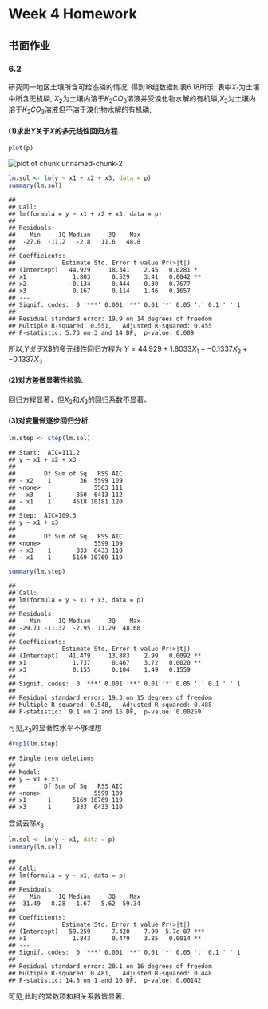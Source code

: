 Week 4 Homework
==============
## 书面作业
### 6.2
研究同一地区土壤所含可给态磷的情况, 得到18组数据如表6.18所示. 表中$X_1$为土壤中所含无机磷, $X_2$为土壤内溶于$K_2CO_3$溶液并受溴化物水解的有机磷,$X_3$为土壤内溶于$K_2CO_3$溶液但不溶于溴化物水解的有机磷,



#### (1)求出$Y$关于$X$的多元线性回归方程.

```r
plot(p)
```

![plot of chunk unnamed-chunk-2](figure/unnamed-chunk-2.png) 

```r
lm.sol <- lm(y ~ x1 + x2 + x3, data = p)
summary(lm.sol)
```

```
## 
## Call:
## lm(formula = y ~ x1 + x2 + x3, data = p)
## 
## Residuals:
##    Min     1Q Median     3Q    Max 
##  -27.6  -11.2   -2.8   11.6   48.8 
## 
## Coefficients:
##             Estimate Std. Error t value Pr(>|t|)   
## (Intercept)   44.929     18.341    2.45   0.0281 * 
## x1             1.803      0.529    3.41   0.0042 **
## x2            -0.134      0.444   -0.30   0.7677   
## x3             0.167      0.114    1.46   0.1657   
## ---
## Signif. codes:  0 '***' 0.001 '**' 0.01 '*' 0.05 '.' 0.1 ' ' 1 
## 
## Residual standard error: 19.9 on 14 degrees of freedom
## Multiple R-squared: 0.551,	Adjusted R-squared: 0.455 
## F-statistic: 5.73 on 3 and 14 DF,  p-value: 0.009
```

所以,Y$关于$X$的多元线性回归方程为
$Y=44.929+1.8033X_1+-0.1337X_2+-0.1337X_3$


#### (2)对方差做显著性检验.
回归方程显著，但$X_2$和$X_3$的回归系数不显著。

#### (3)对变量做逐步回归分析.

```r
lm.step <- step(lm.sol)
```

```
## Start:  AIC=111.2
## y ~ x1 + x2 + x3
## 
##        Df Sum of Sq   RSS AIC
## - x2    1        36  5599 109
## <none>               5563 111
## - x3    1       850  6413 112
## - x1    1      4618 10181 120
## 
## Step:  AIC=109.3
## y ~ x1 + x3
## 
##        Df Sum of Sq   RSS AIC
## <none>               5599 109
## - x3    1       833  6433 110
## - x1    1      5169 10769 119
```

```r
summary(lm.step)
```

```
## 
## Call:
## lm(formula = y ~ x1 + x3, data = p)
## 
## Residuals:
##    Min     1Q Median     3Q    Max 
## -29.71 -11.32  -2.95  11.29  48.68 
## 
## Coefficients:
##             Estimate Std. Error t value Pr(>|t|)   
## (Intercept)   41.479     13.883    2.99   0.0092 **
## x1             1.737      0.467    3.72   0.0020 **
## x3             0.155      0.104    1.49   0.1559   
## ---
## Signif. codes:  0 '***' 0.001 '**' 0.01 '*' 0.05 '.' 0.1 ' ' 1 
## 
## Residual standard error: 19.3 on 15 degrees of freedom
## Multiple R-squared: 0.548,	Adjusted R-squared: 0.488 
## F-statistic:  9.1 on 2 and 15 DF,  p-value: 0.00259
```

可见,$x_3$的显著性水平不够理想

```r
drop1(lm.step)
```

```
## Single term deletions
## 
## Model:
## y ~ x1 + x3
##        Df Sum of Sq   RSS AIC
## <none>               5599 109
## x1      1      5169 10769 119
## x3      1       833  6433 110
```

尝试去除$x_3$

```r
lm.sol <- lm(y ~ x1, data = p)
summary(lm.sol)
```

```
## 
## Call:
## lm(formula = y ~ x1, data = p)
## 
## Residuals:
##    Min     1Q Median     3Q    Max 
## -31.49  -8.28  -1.67   5.62  59.34 
## 
## Coefficients:
##             Estimate Std. Error t value Pr(>|t|)    
## (Intercept)   59.259      7.420    7.99  5.7e-07 ***
## x1             1.843      0.479    3.85   0.0014 ** 
## ---
## Signif. codes:  0 '***' 0.001 '**' 0.01 '*' 0.05 '.' 0.1 ' ' 1 
## 
## Residual standard error: 20.1 on 16 degrees of freedom
## Multiple R-squared: 0.481,	Adjusted R-squared: 0.448 
## F-statistic: 14.8 on 1 and 16 DF,  p-value: 0.00142
```

可见,此时的常数项和相关系数皆显著.




